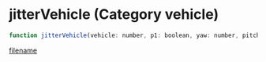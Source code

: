 # jitterVehicle (Category vehicle)

```js
function jitterVehicle(vehicle: number, p1: boolean, yaw: number, pitch: number, roll: number): void
```

[filename](jitterVehicle_m.md ':include')